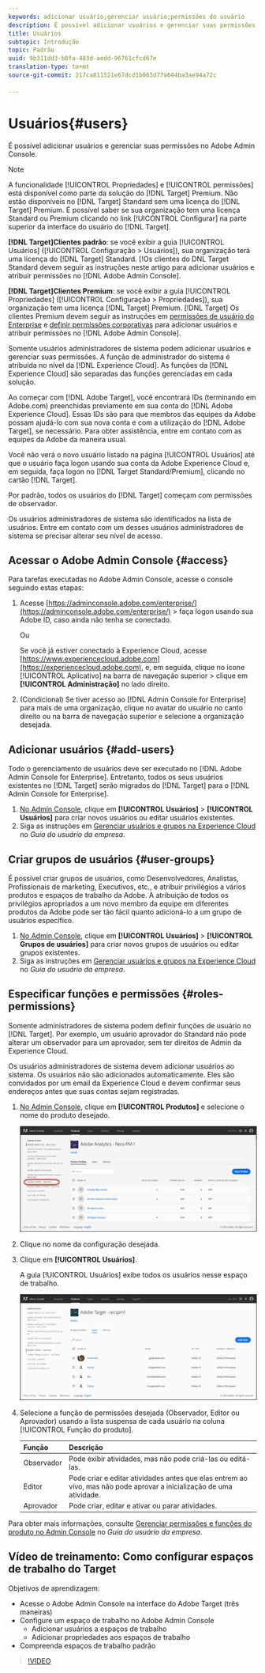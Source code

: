 ```yaml
---
keywords: adicionar usuário;gerenciar usuário;permissões do usuário
description: É possível adicionar usuários e gerenciar suas permissões no Adobe Admin Console.
title: Usuários
subtopic: Introdução
topic: Padrão
uuid: 9b311dd3-b8fa-483d-aedd-96761cfcd67e
translation-type: tm+mt
source-git-commit: 217ca811521e67dcd1b063d77a644ba3ae94a72c

---
```



# Usuários{#users}

É possível adicionar usuários e gerenciar suas permissões no Adobe Admin Console.

>[!NOTE]
>
>A funcionalidade [!UICONTROL Propriedades] e [!UICONTROL permissões] está disponível como parte da solução do [!DNL Target] Premium. Não estão disponíveis no [!DNL Target] Standard sem uma licença do [!DNL Target] Premium.
>É possível saber se sua organização tem uma licença Standard ou Premium clicando no link [!UICONTROL Configurar] na parte superior da interface do usuário do [!DNL Target].
>
>**[!DNL Target]Clientes padrão**: se você exibir a guia [!UICONTROL Usuários] ([!UICONTROL Configuração &gt; Usuários]), sua organização terá uma licença do [!DNL Target] Standard. [!Os clientes do DNL Target Standard devem seguir as instruções neste artigo para adicionar usuários e atribuir permissões no [!DNL Adobe Admin Console].
>
>**[!DNL Target]Clientes Premium**: se você exibir a guia [!UICONTROL Propriedades] ([!UICONTROL Configuração &gt; Propriedades]), sua organização tem uma licença [!DNL Target] Premium. [!DNL Target] Os clientes Premium devem seguir as instruções em [permissões de usuário do Enterprise](/help/administrating-target/c-user-management/property-channel/property-channel.md) e [definir permissões corporativas](/help/administrating-target/c-user-management/property-channel/properties-overview.md) para adicionar usuários e atribuir permissões no [!DNL Adobe Admin Console].

Somente usuários administradores de sistema podem adicionar usuários e gerenciar suas permissões. A função de administrador do sistema é atribuída no nível da [!DNL Experience Cloud]. As funções da [!DNL Experience Cloud] são separadas das funções gerenciadas em cada solução.

Ao começar com [!DNL Adobe Target], você encontrará IDs (terminando em Adobe.com) preenchidas previamente em sua conta do [!DNL Adobe Experience Cloud]. Essas IDs são para que membros das equipes da Adobe possam ajudá-lo com sua nova conta e com a utilização do [!DNL Adobe Target], se necessário. Para obter assistência, entre em contato com as equipes da Adobe da maneira usual.

Você não verá o novo usuário listado na página [!UICONTROL Usuários] até que o usuário faça logon usando sua conta da Adobe Experience Cloud e, em seguida, faça logon no [!DNL Target Standard/Premium], clicando no cartão [!DNL Target].

Por padrão, todos os usuários do [!DNL Target] começam com permissões de observador.

Os usuários administradores de sistema são identificados na lista de usuários. Entre em contato com um desses usuários administradores de sistema se precisar alterar seu nível de acesso.

## Acessar o Adobe Admin Console {#access}

Para tarefas executadas no Adobe Admin Console, acesse o console seguindo estas etapas:

1. Acesse [https://adminconsole.adobe.com/enterprise/](https://adminconsole.adobe.com/enterprise/) &gt; faça logon usando sua Adobe ID, caso ainda não tenha se conectado.

   Ou

   Se você já estiver conectado à Experience Cloud, acesse [https://www.experiencecloud.adobe.com](https://experiencecloud.adobe.com), e, em seguida, clique no ícone [!UICONTROL Aplicativo] na barra de navegação superior &gt; clique em **[!UICONTROL Administração]** no lado direito.

1. (Condicional) Se tiver acesso ao [!DNL Admin Console for Enterprise] para mais de uma organização, clique no avatar do usuário no canto direito ou na barra de navegação superior e selecione a organização desejada.

## Adicionar usuários {#add-users}

Todo o gerenciamento de usuários deve ser executado no [!DNL Adobe Admin Console for Enterprise]. Entretanto, todos os seus usuários existentes no [!DNL Target] serão migrados do [!DNL Target] para o [!DNL Admin Console for Enterprise].

1. [No Admin Console](../../../administrating-target/c-user-management/c-user-management/user-management.md#section_79796E0227D048F59BAE0AB02E544EBE), clique em **[!UICONTROL Usuários]** &gt; **[!UICONTROL Usuários]** para criar novos usuários ou editar usuários existentes.
1. Siga as instruções em [Gerenciar usuários e grupos na Experience Cloud](https://helpx.adobe.com/enterprise/help/users.html) no *Guia do usuário da empresa*.

## Criar grupos de usuários {#user-groups}

É possível criar grupos de usuários, como Desenvolvedores, Analistas, Profissionais de marketing, Executivos, etc., e atribuir privilégios a vários produtos e espaços de trabalho da Adobe. A atribuição de todos os privilégios apropriados a um novo membro da equipe em diferentes produtos da Adobe pode ser tão fácil quanto adicioná-lo a um grupo de usuários específico.

1. [No Admin Console](../../../administrating-target/c-user-management/c-user-management/user-management.md#section_79796E0227D048F59BAE0AB02E544EBE), clique em **[!UICONTROL Usuários]** &gt; **[!UICONTROL Grupos de usuários]** para criar novos grupos de usuários ou editar grupos existentes.
1. Siga as instruções em [Gerenciar usuários e grupos na Experience Cloud](https://helpx.adobe.com/enterprise/help/users.html) no *Guia do usuário da empresa*.

## Especificar funções e permissões {#roles-permissions}

Somente administradores de sistema podem definir funções de usuário no [!DNL Target]. Por exemplo, um usuário aprovador do Standard não pode alterar um observador para um aprovador, sem ter direitos de Admin da Experience Cloud.

Os usuários administradores de sistema devem adicionar usuários ao sistema. Os usuários não são adicionados automaticamente. Eles são convidados por um email da Experience Cloud e devem confirmar seus endereços antes que suas contas sejam registradas.

1. [No Admin Console](../../../administrating-target/c-user-management/c-user-management/user-management.md#section_79796E0227D048F59BAE0AB02E544EBE), clique em **[!UICONTROL Produtos]** e selecione o nome do produto desejado.

   ![Guia Produtos](/help/administrating-target/c-user-management/c-user-management/assets/workspace-new.png)

1. Clique no nome da configuração desejada.
1. Clique em **[!UICONTROL Usuários]**.

   A guia [!UICONTROL Usuários] exibe todos os usuários nesse espaço de trabalho.

   ![usuários de configuração](/help/administrating-target/c-user-management/c-user-management/assets/configuration_users-new.png)

1. Selecione a função de permissões desejada (Observador, Editor ou Aprovador) usando a lista suspensa de cada usuário na coluna [!UICONTROL Função do produto].

   | Função | Descrição |
   |--- |--- |
   | Observador | Pode exibir atividades, mas não pode criá-las ou editá-las. |
   | Editor | Pode criar e editar atividades antes que elas entrem ao vivo, mas não pode aprovar a inicialização de uma atividade. |
   | Aprovador | Pode criar, editar e ativar ou parar atividades. |

Para obter mais informações, consulte [Gerenciar permissões e funções do produto no Admin Console](https://helpx.adobe.com/enterprise/help/manage-permissions-and-roles.html) no *Guia do usuário da empresa*.

## Vídeo de treinamento: Como configurar espaços de trabalho do Target

Objetivos de aprendizagem:

* Acesse o Adobe Admin Console na interface do Adobe Target (três maneiras)
* Configure um espaço de trabalho no Adobe Admin Console
   * Adicionar usuários a espaços de trabalho
   * Adicionar propriedades aos espaços de trabalho
* Compreenda espaços de trabalho padrão

>[!VIDEO](https://video.tv.adobe.com/v/19463/?captions=por_br)
